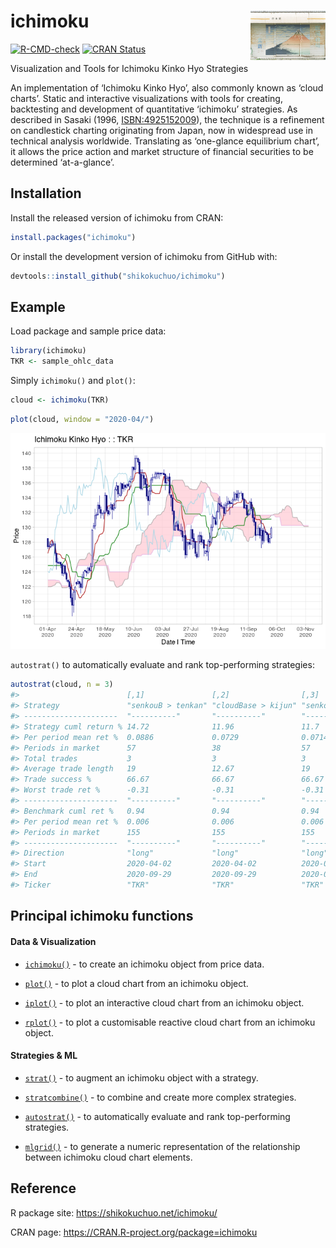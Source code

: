 
<!-- README.md is generated from README.Rmd. Please edit that file -->

# ichimoku <img src='man/figures/logo.jpg' align="right" height="79" />

<!-- badges: start -->

[![R-CMD-check](https://github.com/shikokuchuo/ichimoku/actions/workflows/R-CMD-check.yaml/badge.svg)](https://github.com/shikokuchuo/ichimoku/actions/workflows/R-CMD-check.yaml)
[![CRAN
Status](https://www.r-pkg.org/badges/version/ichimoku)](https://CRAN.R-project.org/package=ichimoku)
<!-- badges: end -->

Visualization and Tools for Ichimoku Kinko Hyo Strategies

An implementation of ‘Ichimoku Kinko Hyo’, also commonly known as ‘cloud
charts’. Static and interactive visualizations with tools for creating,
backtesting and development of quantitative ‘ichimoku’ strategies. As
described in Sasaki (1996, <ISBN:4925152009>), the technique is a
refinement on candlestick charting originating from Japan, now in
widespread use in technical analysis worldwide. Translating as
‘one-glance equilibrium chart’, it allows the price action and market
structure of financial securities to be determined ‘at-a-glance’.

## Installation

Install the released version of ichimoku from CRAN:

``` r
install.packages("ichimoku")
```

Or install the development version of ichimoku from GitHub with:

``` r
devtools::install_github("shikokuchuo/ichimoku")
```

## Example

Load package and sample price data:

``` r
library(ichimoku)
TKR <- sample_ohlc_data
```

Simply `ichimoku()` and `plot()`:

``` r
cloud <- ichimoku(TKR)
```

``` r
plot(cloud, window = "2020-04/")
```

![](man/figures/README-plot-1.png)

`autostrat()` to automatically evaluate and rank top-performing
strategies:

``` r
autostrat(cloud, n = 3)
#>                        [,1]               [,2]                [,3]             
#> Strategy               "senkouB > tenkan" "cloudBase > kijun" "senkouB > kijun"
#> ---------------------  "----------"       "----------"        "----------"     
#> Strategy cuml return % 14.72              11.96               11.7             
#> Per period mean ret %  0.0886             0.0729              0.0714           
#> Periods in market      57                 38                  57               
#> Total trades           3                  3                   3                
#> Average trade length   19                 12.67               19               
#> Trade success %        66.67              66.67               66.67            
#> Worst trade ret %      -0.31              -0.31               -0.31            
#> ---------------------  "----------"       "----------"        "----------"     
#> Benchmark cuml ret %   0.94               0.94                0.94             
#> Per period mean ret %  0.006              0.006               0.006            
#> Periods in market      155                155                 155              
#> ---------------------  "----------"       "----------"        "----------"     
#> Direction              "long"             "long"              "long"           
#> Start                  2020-04-02         2020-04-02          2020-04-02       
#> End                    2020-09-29         2020-09-29          2020-09-29       
#> Ticker                 "TKR"              "TKR"               "TKR"
```

## Principal ichimoku functions

#### Data & Visualization

-   [`ichimoku()`](https://shikokuchuo.net/ichimoku/reference/ichimoku.html) -
    to create an ichimoku object from price data.

-   [`plot()`](https://shikokuchuo.net/ichimoku/reference/plot.ichimoku.html) -
    to plot a cloud chart from an ichimoku object.

-   [`iplot()`](https://shikokuchuo.net/ichimoku/reference/iplot.html) -
    to plot an interactive cloud chart from an ichimoku object.

-   [`rplot()`](https://shikokuchuo.net/ichimoku/reference/rplot.html) -
    to plot a customisable reactive cloud chart from an ichimoku object.

#### Strategies & ML

-   [`strat()`](https://shikokuchuo.net/ichimoku/reference/strat.html) -
    to augment an ichimoku object with a strategy.

-   [`stratcombine()`](https://shikokuchuo.net/ichimoku/reference/stratcombine.html) -
    to combine and create more complex strategies.

-   [`autostrat()`](https://shikokuchuo.net/ichimoku/reference/autostrat.html) -
    to automatically evaluate and rank top-performing strategies.

-   [`mlgrid()`](https://shikokuchuo.net/ichimoku/reference/mlgrid.html) -
    to generate a numeric representation of the relationship between
    ichimoku cloud chart elements.

## Reference

R package site: <https://shikokuchuo.net/ichimoku/>

CRAN page: <https://CRAN.R-project.org/package=ichimoku>
